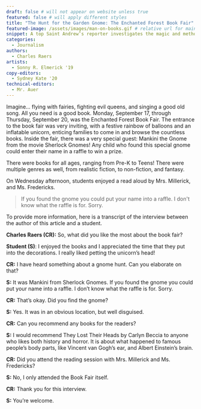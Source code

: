 ```yaml
---
draft: false # will not appear on website unless true
featured: false # will apply different styles
title: "The Hunt for the Garden Gnome: The Enchanted Forest Book Fair"
featured-image: /assets/images/man-on-books.gif # relative url for main image must begin with "/"
snippet: A top Saint Andrew’s reporter investigates the magic and method behind our book fair, interviewing students as they adventure into the wilderness of literature. What will you find in a book?
categories:
  - Journalism
authors:
  - Charles Raers
artists:
  - Sonny R. Elmerick '19
copy-editors:
  - Sydney Kate '20
technical-editors:
  - Mr. Auer
---
```


Imagine… flying with fairies, fighting evil queens, and singing a good old song. All you need is a good book. Monday, September 17, through Thursday, September 20, was the Enchanted Forest Book Fair. The entrance to the book fair was very inviting, with a festive rainbow of balloons and an inflatable unicorn, enticing families to come in and browse the countless books. Inside the fair, there was a very special guest: Mankini the Gnome from the movie Sherlock Gnomes! Any child who found this special gnome could enter their name in a raffle to win a prize.

There were books for all ages, ranging from Pre-K to Teens! There were multiple genres as well, from realistic fiction, to non-fiction, and fantasy.

On Wednesday afternoon, students enjoyed a read aloud by Mrs. Millerick, and Ms. Fredericks.

> If you found the gnome you could put your name into a raffle. I don't know what the raffle is for. Sorry.

To provide more information, here is a transcript of the interview between the author of this article and a student.

**Charles Raers (CR):** So, what did you like the most about the book fair?

**Student (S)**: I enjoyed the books and I appreciated the time that they put into the decorations. I really liked petting the unicorn’s head!

**CR:** I have heard something about a gnome hunt. Can you elaborate on that?

**S:** It was Mankini from Sherlock Gnomes. If you found the gnome you could put your name into a raffle. I don’t know what the raffle is for. Sorry.

**CR:** That’s okay. Did you find the gnome?

**S:** Yes. It was in an obvious location, but well disguised.

**CR:** Can you recommend any books for the readers?

**S:** I would recommend They Lost Their Heads by Carlyn Beccia to anyone who likes both history and horror. It is about what happened to famous people’s body parts, like Vincent van Gogh’s ear, and Albert Einstein’s brain.

**CR:** Did you attend the reading session with Mrs. Millerick and Ms. Fredericks?

**S:** No, I only attended the Book Fair itself.

**CR:** Thank you for this interview.

**S:** You’re welcome.
